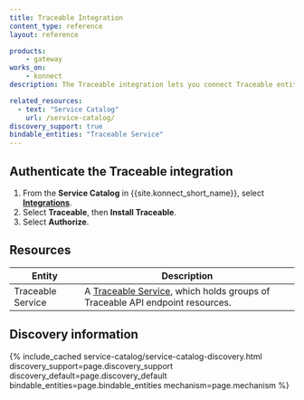 ```yaml
---
title: Traceable Integration
content_type: reference
layout: reference

products:
    - gateway
works_on:
    - konnect
description: The Traceable integration lets you connect Traceable entities directly to your Service Catalog services.

related_resources:
  - text: "Service Catalog"
    url: /service-catalog/
discovery_support: true
bindable_entities: "Traceable Service"
---
```


## Authenticate the Traceable integration

1. From the **Service Catalog** in {{site.konnect_short_name}}, select **[Integrations](https://cloud.konghq.com/us/service-catalog/integrations)**. 
2. Select **Traceable**, then **Install Traceable**.
3. Select **Authorize**. 

## Resources

Entity | Description
-------|-------------
Traceable Service | A [Traceable Service](https://docs.traceable.ai/docs/domains-services-backends), which holds groups of Traceable API endpoint resources.

## Discovery information

<!-- vale off-->

{% include_cached service-catalog/service-catalog-discovery.html 
   discovery_support=page.discovery_support
   discovery_default=page.discovery_default
   bindable_entities=page.bindable_entities
   mechanism=page.mechanism %}

<!-- vale on-->



